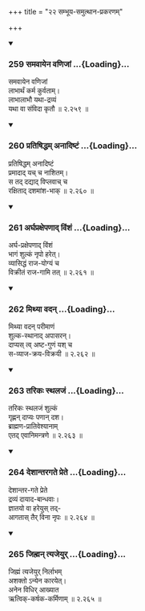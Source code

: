 +++
title = "२२ सम्भूय-समुत्थान-प्रकरणम्"

+++

<div class="js_include" includetitle="true" newlevelforh1="3" unfilled url="/kalpAntaram/smRtiH/yAjJNavalkyaH/mUlam/02_vyavahAraH/22_sambhUya-samutthAna-prakaraNam/259_samavAyena_vaNijAM.md">
<details open><summary><h3>259 समवायेन वणिजां ...{Loading}...</h3></summary>

समवायेन वणिजां  
लाभार्थं कर्म कुर्वताम्।  
लाभालाभौ यथा-द्रव्यं  
यथा वा संविदा कृतौ  ॥ २.२५९ ॥
</details>
</div>
<div class="js_include" includetitle="true" newlevelforh1="3" unfilled url="/kalpAntaram/smRtiH/yAjJNavalkyaH/mUlam/02_vyavahAraH/22_sambhUya-samutthAna-prakaraNam/260_pratiShiddham_anAdiShTaM.md">
<details open><summary><h3>260 प्रतिषिद्धम् अनादिष्टं ...{Loading}...</h3></summary>

प्रतिषिद्धम् अनादिष्टं  
प्रमादाद् यच् च नाशितम्।  
स तद् दद्याद् विप्लवाच् च  
रक्षिताद् दशमांश-भाक्  ॥ २.२६० ॥
</details>
</div>
<div class="js_include" includetitle="true" newlevelforh1="3" unfilled url="/kalpAntaram/smRtiH/yAjJNavalkyaH/mUlam/02_vyavahAraH/22_sambhUya-samutthAna-prakaraNam/261_arghapraxepaNAd_viMshaM.md">
<details open><summary><h3>261 अर्घप्रक्षेपणाद् विंशं ...{Loading}...</h3></summary>

अर्घ-प्रक्षेपणाद् विंशं  
भागं शुल्कं नृपो हरेत्।  
व्यासिद्धं राज-योग्यं च  
विक्रीतं राज-गामि तत्  ॥ २.२६१ ॥
</details>
</div>
<div class="js_include" includetitle="true" newlevelforh1="3" unfilled url="/kalpAntaram/smRtiH/yAjJNavalkyaH/mUlam/02_vyavahAraH/22_sambhUya-samutthAna-prakaraNam/262_mithyA_vadan.md">
<details open><summary><h3>262 मिथ्या वदन् ...{Loading}...</h3></summary>

मिथ्या वदन् परीमाणं  
शुल्क-स्थानाद् अपासरन्।  
दाप्यस् त्व् अष्ट-गुणं यश् च  
स-व्याज-क्रय-विक्रयी  ॥ २.२६२ ॥
</details>
</div>
<div class="js_include" includetitle="true" newlevelforh1="3" unfilled url="/kalpAntaram/smRtiH/yAjJNavalkyaH/mUlam/02_vyavahAraH/22_sambhUya-samutthAna-prakaraNam/263_tarikaH_sthalajaM.md">
<details open><summary><h3>263 तरिकः स्थलजं ...{Loading}...</h3></summary>

तरिकः स्थलजं शुल्कं  
गृह्णन् दाप्यः पणान् दश।  
ब्राह्मण-प्रातिवेश्यानाम्  
एतद् एवानिमन्त्रणे  ॥ २.२६३ ॥
</details>
</div>
<div class="js_include" includetitle="true" newlevelforh1="3" unfilled url="/kalpAntaram/smRtiH/yAjJNavalkyaH/mUlam/02_vyavahAraH/22_sambhUya-samutthAna-prakaraNam/264_deshAntaragate_prete.md">
<details open><summary><h3>264 देशान्तरगते प्रेते ...{Loading}...</h3></summary>

देशान्तर-गते प्रेते  
द्रव्यं दायाद-बान्धवाः।  
ज्ञातयो वा हरेयुस् तद्-  
आगतास् तैर् विना नृपः  ॥ २.२६४ ॥
</details>
</div>
<div class="js_include" includetitle="true" newlevelforh1="3" unfilled url="/kalpAntaram/smRtiH/yAjJNavalkyaH/mUlam/02_vyavahAraH/22_sambhUya-samutthAna-prakaraNam/265_jihman_tyajeyur.md">
<details open><summary><h3>265 जिह्मन् त्यजेयुर् ...{Loading}...</h3></summary>

जिह्मं त्यजेयुर् निर्लाभम्  
अशक्तो ऽन्येन कारयेत्।  
अनेन विधिर् आख्यात  
ऋत्विक्-कर्षक-कर्मिणाम्  ॥ २.२६५ ॥
</details>
</div>
